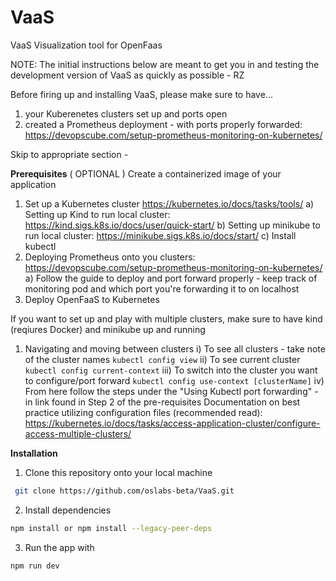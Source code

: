 # VaaS
VaaS
Visualization tool for OpenFaas

NOTE: The initial instructions below are meant to get you in and testing the development version of VaaS as quickly as possible - RZ

Before firing up and installing VaaS, please make sure to have...
1) your Kuberenetes clusters set up and ports open
2) created a Prometheus deployment - with ports properly forwarded: https://devopscube.com/setup-prometheus-monitoring-on-kubernetes/

Skip to appropriate section - 

<b>Prerequisites</b>
( OPTIONAL ) Create a containerized image of your application
1) Set up a Kubernetes cluster https://kubernetes.io/docs/tasks/tools/
  a) Setting up Kind to run local cluster: https://kind.sigs.k8s.io/docs/user/quick-start/
  b) Setting up minikube to run local cluster: https://minikube.sigs.k8s.io/docs/start/
  c) Install kubectl
2) Deploying Prometheus onto you clusters: https://devopscube.com/setup-prometheus-monitoring-on-kubernetes/
  a) Follow the guide to deploy and port forward properly - keep track of monitoring pod and which port you're forwarding it to on localhost
3) Deploy OpenFaaS to Kubernetes

If you want to set up and play with multiple clusters, make sure to have kind (reqiures Docker) and minikube up and running
1) Navigating and moving between clusters
    i) To see all clusters - take note of the cluster names
    ```kubectl config view```
    ii) To see current cluster
    ```kubectl config current-context```
    iii) To switch into the cluster you want to configure/port forward 
    ```kubectl config use-context [clusterName]```
    iv) From here follow the steps under the "Using Kubectl port forwarding" - in link found in Step 2 of the pre-requisites
Documentation on best practice utilizing configuration files (recommended read): 
https://kubernetes.io/docs/tasks/access-application-cluster/configure-access-multiple-clusters/

<b>Installation</b>

1.  Clone this repository onto your local machine

```sh
 git clone https://github.com/oslabs-beta/VaaS.git
```

2.  Install dependencies

```sh
npm install or npm install --legacy-peer-deps
```

3.  Run the app with

```sh
npm run dev
```
